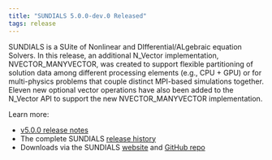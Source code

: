 ```yaml
---
title: "SUNDIALS 5.0.0-dev.0 Released"
tags: release
---
```


SUNDIALS is a SUite of Nonlinear and DIfferential/ALgebraic equation Solvers. In this release, an additional N_Vector implementation, NVECTOR_MANYVECTOR, was created to support flexible partitioning of solution data among different processing elements (e.g., CPU + GPU) or for multi-physics problems that couple distinct MPI-based simulations together. Eleven new optional vector operations have also been added to the N_Vector API to support the new NVECTOR_MANYVECTOR implementation.

Learn more:
- [v5.0.0 release notes](https://github.com/LLNL/sundials/releases/tag/v5.0.0-dev.0)
- The complete SUNDIALS [release history](https://computing.llnl.gov/projects/sundials/release-history)
- Downloads via the SUNDIALS [website](https://computing.llnl.gov/projects/sundials) and [GitHub repo](https://github.com/LLNL/sundials)
